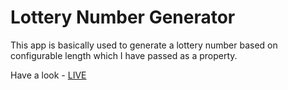 # Lottery Number Generator

This app is basically used to generate a lottery number based on configurable length which I have passed as a property.

Have a look - [LIVE](https://master--adorable-belekoy-02df21.netlify.app/)
